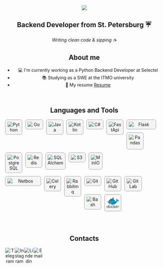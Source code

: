 <div align="center">

<img src="https://capsule-render.vercel.app/api?type=waving&color=4c8eda&height=200&section=header&text=Hi,%20I'm%20Amir!%20&fontSize=40&fontColor=ffffff&fontAlignY=35" />


<h2 align="center">Backend Developer from St. Petersburg ☔️</h2>
<p align="center">
  <em>Writing clean code & sipping ☕️</em>
</p>

## About me

- 💻 I'm currently working as a Python Backend Developer at Selectel
- 📚 Studying as a SWE at the ITMO university
- 📃 My resume [Resume](https://docs.yandex.ru/docs/view?url=ya-disk-public%3A%2F%2F0aIkXFdVATdmMgGl29PAjF8P7Uxv3s17CppLNlZbfBuO13PChKbggVlZhTkDSM5%2Fq%2FJ6bpmRyOJonT3VoXnDag%3D%3D&name=CV.pdf)

<br />

## Languages and Tools

<a href="https://www.python.org" target="_blank" rel="noopener noreferrer">
  <img
    align="left"
    alt="Python"
    width="40px"
    src="https://cdn.jsdelivr.net/gh/devicons/devicon/icons/python/python-original-wordmark.svg"
    style="border: 1.5px solid #999; border-radius: 6px; padding: 6px; background-color: #f5f5f5; margin-right: 10px; margin-bottom: 10px;"
  />
</a>

<a href="https://go.dev" target="_blank" rel="noopener noreferrer">
  <img
    align="left"
    alt="Go"
    width="43px"
    src="https://go.dev/blog/go-brand/Go-Logo/SVG/Go-Logo_Blue.svg"
    style="border: 1.5px solid #999; border-radius: 6px; padding: 6px; background-color: #f5f5f5; margin-right: 10px; margin-bottom: 10px;"
  />
</a>

<a href="https://www.oracle.com/java/" target="_blank" rel="noopener noreferrer">
  <img
    align="left"
    alt="Java"
    width="40px"
    src="https://cdn.jsdelivr.net/gh/devicons/devicon/icons/java/java-original-wordmark.svg"
    style="border: 1.5px solid #999; border-radius: 6px; padding: 6px; background-color: #f5f5f5; margin-right: 10px; margin-bottom: 10px;"
  />
</a>

<a href="https://kotlinlang.org" target="_blank" rel="noopener noreferrer">
  <img
    align="left"
    alt="Kotlin"
    width="40px" 
    src="https://cdn.jsdelivr.net/gh/devicons/devicon/icons/kotlin/kotlin-original-wordmark.svg"
    style="border: 1.5px solid #999; border-radius: 6px; padding: 6px; background-color: #f5f5f5; margin-right: 10px; margin-bottom: 10px;"
  />
</a>

<a href="https://learn.microsoft.com/en-us/dotnet/csharp/" target="_blank" rel="noopener noreferrer">
  <img
    align="left"
    alt="C#"
    width="40px"
    src="https://cdn.jsdelivr.net/gh/devicons/devicon/icons/csharp/csharp-original.svg"
    style="border: 1.5px solid #999; border-radius: 6px; padding: 6px; background-color: #f5f5f5; margin-right: 10px; margin-bottom: 10px;"
  />
</a>

<a href="https://fastapi.tiangolo.com" target="_blank" rel="noopener noreferrer">
  <img
    align="left"
    alt="FastApi"
    width="40px"
    src="https://cdn.worldvectorlogo.com/logos/fastapi.svg"
    style="border: 1.5px solid #999; border-radius: 6px; padding: 6px; background-color: #f5f5f5; margin-right: 10px; margin-bottom: 10px;"
  />
</a>

<a href="https://flask.palletsprojects.com" target="_blank" rel="noopener noreferrer">
  <img
    align="left"
    alt="Flask"
    width="80px"
    src="https://upload.wikimedia.org/wikipedia/commons/thumb/3/3c/Flask_logo.svg/920px-Flask_logo.svg.png"
    style="border: 1.5px solid #999; border-radius: 6px; padding: 6px; background-color: #f5f5f5; margin-right: 10px; margin-bottom: 10px;"
  />
</a>

<a href="https://pandas.pydata.org" target="_blank" rel="noopener noreferrer">
  <img
    align="left"
    alt="Pandas"
    width="40px"
    height="40px"
    src="https://upload.wikimedia.org/wikipedia/commons/thumb/2/22/Pandas_mark.svg/1024px-Pandas_mark.svg.png"
    style="border: 1.5px solid #999; border-radius: 6px; padding: 6px; background-color: #f5f5f5; margin-right: 10px; margin-bottom: 10px;"
  />
</a>

<br/><br/>
<div style="clear: both;"></div>

<a href="https://www.postgresql.org" target="_blank" rel="noopener noreferrer">
  <img
    align="left"
    alt="PostgreSQL"
    width="40px"
    src="https://cdn.jsdelivr.net/gh/devicons/devicon/icons/postgresql/postgresql-original-wordmark.svg"
    style="border: 1.5px solid #999; border-radius: 6px; padding: 6px; background-color: #f5f5f5; margin-right: 10px; margin-bottom: 10px;"
  />
</a>

<a href="https://redis.io" target="_blank" rel="noopener noreferrer">
  <img
    align="left"
    alt="Redis"
    width="40px"
    src="https://www.vectorlogo.zone/logos/redis/redis-icon.svg"
    style="border: 1.5px solid #999; border-radius: 6px; padding: 6px; background-color: #f5f5f5; margin-right: 10px; margin-bottom: 10px;"
  />
</a>

<a href="https://www.sqlalchemy.org" target="_blank" rel="noopener noreferrer">
  <img
    align="left"
    alt="SQLAlchemy"
    width="50px"
    height="40px"
    src="https://upload.wikimedia.org/wikipedia/commons/thumb/d/d7/SQLAlchemy.svg/768px-SQLAlchemy.svg.png"
    style="border: 1.5px solid #999; border-radius: 6px; padding: 6px; background-color: #f5f5f5; margin-right: 10px; margin-bottom: 10px;"
  />
</a>

<a href="https://aws.amazon.com/s3/" target="_blank" rel="noopener noreferrer">
  <img
    align="left"
    alt="S3"
    width="40px"
    src="https://www.svgrepo.com/show/349587/amazon-s3.svg"
    style="border: 1.5px solid #999; border-radius: 6px; padding: 6px; background-color: #f5f5f5; margin-right: 10px; margin-bottom: 10px;"
  />
</a>

<a href="https://min.io" target="_blank" rel="noopener noreferrer">
  <img
    align="left"
    alt="MinIO"
    width="30px"
    height="40px"
    src="https://min.io/resources/img/logo/MINIO_Bird.png"
    style="border: 1.5px solid #999; border-radius: 6px; padding: 6px; background-color: #f5f5f5; margin-right: 10px; margin-bottom: 10px;"
  />
</a>

<div style="clear: both;"></div>

<a href="https://netbox.dev" target="_blank" rel="noopener noreferrer">
  <img 
    align="left" 
    alt="Netbox" 
    width="100px" 
    src="https://upload.wikimedia.org/wikipedia/commons/d/d4/Netbox_logo.svg" 
    style="border: 1.5px solid #999; border-radius: 6px; padding: 6px; background-color: #f5f5f5; margin-right: 10px; margin-bottom: 10px;"
  />
</a>

<a href="https://docs.celeryproject.org" target="_blank" rel="noopener noreferrer">
  <img 
    align="left" 
    alt="Celery" 
    width="40px" 
    src="https://upload.wikimedia.org/wikipedia/commons/1/19/Celery_logo.png" 
    style="border: 1.5px solid #999; border-radius: 6px; padding: 6px; background-color: #f5f5f5; margin-right: 10px; margin-bottom: 10px;"
  />
</a>

<a href="https://www.rabbitmq.com" target="_blank" rel="noopener noreferrer">
  <img 
    align="left" 
    alt="Rabbitmq" 
    width="40px" 
    src="https://www.svgrepo.com/show/303576/rabbitmq-logo.svg" 
    style="border: 1.5px solid #999; border-radius: 6px; padding: 6px; background-color: #f5f5f5; margin-right: 10px; margin-bottom: 10px;"
  />
</a>

<a href="https://git-scm.com" target="_blank" rel="noopener noreferrer">
  <img 
    align="left" 
    alt="Git" 
    width="40px" 
    src="https://cdn.jsdelivr.net/gh/devicons/devicon/icons/git/git-original-wordmark.svg" 
    style="border: 1.5px solid #999; border-radius: 6px; padding: 6px; background-color: #f5f5f5; margin-right: 10px; margin-bottom: 10px;"
  />
</a>

<a href="https://github.com" target="_blank" rel="noopener noreferrer">
  <img 
    align="left" 
    alt="GitHub" 
    width="40px" 
    src="https://cdn.jsdelivr.net/gh/devicons/devicon/icons/github/github-original-wordmark.svg" 
    style="border: 1.5px solid #999; border-radius: 6px; padding: 6px; background-color: #f5f5f5; margin-right: 10px; margin-bottom: 10px;"
  />
</a>

<a href="https://gitlab.com" target="_blank" rel="noopener noreferrer">
  <img 
    align="left" 
    alt="GitLab" 
    width="42px" 
    src="https://images.ctfassets.net/xz1dnu24egyd/3FbNmZRES38q2Sk2EcoT7a/a290dc207a67cf779fc7c2456b177e9f/press-kit-icon.svg" 
    style="border: 1.5px solid #999; border-radius: 6px; padding: 6px; background-color: #f5f5f5; margin-right: 10px; margin-bottom: 10px;"
  />
</a>

<a href="https://www.gnu.org/software/bash/" target="_blank" rel="noopener noreferrer">
  <img 
    align="left" 
    alt="Bash" 
    width="40px" 
    src="https://cdn.jsdelivr.net/gh/devicons/devicon/icons/bash/bash-original.svg" 
    style="border: 1.5px solid #999; border-radius: 6px; padding: 6px; background-color: #f5f5f5; margin-right: 10px; margin-bottom: 10px;"
  />
</a>

<a href="https://www.docker.com" target="_blank" rel="noopener noreferrer">
  <img 
    align="left" 
    alt="Docker" 
    width="40px" 
    src="https://raw.githubusercontent.com/devicons/devicon/master/icons/docker/docker-original-wordmark.svg" 
    style="border: 1.5px solid #999; border-radius: 6px; padding: 6px; background-color: #f5f5f5; margin-right: 10px; margin-bottom: 10px;"
  />
</a>

<div style="clear: both;"></div>

<br />
<br />

## Contacts

[<img align="left" alt="Telegram"  width="30px" src="https://upload.wikimedia.org/wikipedia/commons/thumb/8/83/Telegram_2019_Logo.svg/1024px-Telegram_2019_Logo.svg.png" />][telegram]
[<img align="left" alt="Instagram" width="30px" src="https://upload.wikimedia.org/wikipedia/commons/thumb/9/95/Instagram_logo_2022.svg/1024px-Instagram_logo_2022.svg.png" />][instagram]
[<img align="left" alt="Lindedin"  width="30px" src="https://upload.wikimedia.org/wikipedia/commons/thumb/c/ca/LinkedIn_logo_initials.png/640px-LinkedIn_logo_initials.png" />][linkedin]
[<img align="left" alt="Email"     width="30px" src="https://stmaaprodfwsite.blob.core.windows.net/assets/sites/9/2020/05/email-13765-300x300.png" />][email]


<!-- Links to my pages -->

[instagram]: https://www.instagram.com/kentavrex

[telegram]: https://t.me/kentavrex

[linkedin]: https://www.linkedin.com/in/kentavrex

[email]: mailto:darlycerher@gmail.com

<!-- Links to tools and languages -->

[go]: https://go.dev/

[java]: https://www.java.com/

[python]: https://www.python.org/

[fastapi]: https://fastapi.tiangolo.com/

[flask]: https://flask.palletsprojects.com/

[pandas]: https://pandas.pydata.org/

[kotlin]: https://kotlinlang.org/

[csharp]: https://learn.microsoft.com/en-us/dotnet/csharp/

[postrgres]: https://www.postgresql.org/

[redis]: https://redis.io/

[s3]: https://aws.amazon.com/ru/s3/

[minio]: https://min.io/

[sqlalchemy]: https://www.sqlalchemy.org/

[netbox]: https://docs.netbox.dev/en/stable/

[zabbix]: https://www.zabbix.com/

[celery]: https://docs.celeryq.dev/

[rabbitmq]: https://www.rabbitmq.com/

[git]: https://git-scm.com/

[github]: https://github.com/

[gitlab]: https://about.gitlab.com/

[bash]: https://www.gnu.org/software/bash/

[docker]: https://www.docker.com/
